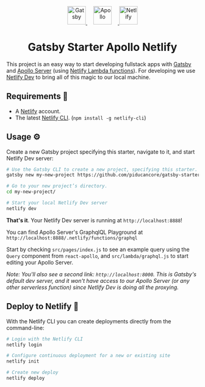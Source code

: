 <p align="center">
  <a href="https://www.gatsbyjs.org">
    <img alt="Gatsby" src="https://www.gatsbyjs.org/monogram.svg" width="48" />
  </a>
  <a href="https://www.apollographql.com/">
    <img alt="Apollo" src="https://rawgit.com/apollographql/apollo-client/master/docs/source/logo/square.png" width="48"  style="margin-left:16px; margin-right:16px" />
  </a>
  <a href="https://www.netlify.com">
    <img alt="Netlify" src="https://www.netlify.com/img/press/logos/logomark.png" width="48" />
  </a>
</p>
<h1 align="center">
  Gatsby Starter Apollo Netlify
</h1>

This project is an easy way to start developing fullstack apps with [Gatsby](https://github.com/gatsbyjs/gatsby) and [Apollo Server](https://github.com/apollographql/apollo-server) (using [Netlify Lambda functions](https://www.netlify.com/docs/functions/)). For developing we use [Netlify Dev](https://github.com/netlify/netlify-dev-plugin) to bring all of this magic to our local machine.

## Requirements 🏁

- A [Netlify](https://www.netlify.com) account.
- The latest [Netlify CLI](https://www.netlify.com/docs/cli/). (`npm install -g netlify-cli`)

## Usage ⚙️

Create a new Gatsby project specifying this starter, navigate to it, and start Netlify Dev server:

```sh
# Use the Gatsby CLI to create a new project, specifying this starter.
gatsby new my-new-project https://github.com/piducancore/gatsby-starter-apollo-netlify

# Go to your new project’s directory.
cd my-new-project/

# Start your local Netlify Dev server
netlify dev
```

**That's it**. Your Netlify Dev server is running at `http://localhost:8888`!

You can find Apollo Server's GraphqlQL Playground at `http://localhost:8888/.netlify/functions/graphql`

Start by checking `src/pages/index.js` to see an example query using the `Query` component from `react-apollo`, and `src/lambda/graphql.js` to start editing your Apollo Server.

_Note: You'll also see a second link: `http://localhost:8000`. This is Gatsby's default dev server, and it won't have access to our Apollo Server (or any other serverless function) since Netlify Dev is doing all the proxying._

## Deploy to Netlify 🚀

With the Netlify CLI you can create deployments directly from the command-line:

```sh
# Login with the Netlify CLI
netlify login

# Configure continuous deployment for a new or existing site
netlify init

# Create new deploy
netlify deploy
```
